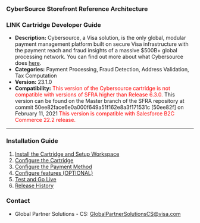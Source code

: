 ### CyberSource Storefront Reference Architecture ###
### LINK Cartridge Developer Guide ###

* **Description:**  Cybersource, a Visa solution, is the only global, modular payment management platform built on secure Visa infrastructure with the payment reach and fraud insights of a massive $500B+ global processing network. You can find out more about what Cybersource does [here](https://www.cybersource.com/en-gb.html).
* **Categories:** Payment Processing, Fraud Detection, Address Validation, Tax Computation
* **Version:** 23.1.0
* **Compatibility:** <span style="color:red">This version of the Cybersource cartridge is not compatible with versions of SFRA higher than Release 6.3.0. </span>
This version can be found on the Master branch of the SFRA repository at commit 50ee82face6e0a000f649a51f162e8a3f171531c  [50ee82f] on February 11, 2021 <span style="color:red">This version is compatible with Salesforce B2C Commerce 22.2 release. <span>

----

### Installation Guide ###
1. [Install the Cartridge and Setup Workspace](CyberSource/documentation/markdown/Install-catridge-WrkSpace-Setup.md)
2. [Configure the Cartridge](CyberSource/documentation/markdown/Configure-cartridge.md)
3. [Configure the Payment Method](CyberSource/documentation/markdown/Configure-payment-method.md)
4. [Configure features (OPTIONAL)](CyberSource/documentation/markdown/Configure-features.md)
5. [Test and Go Live](CyberSource/documentation/markdown/Test-golive.md)
6. [Release History](CyberSource/documentation/markdown/Release-history.md)

### Contact ###
* Global Partner Solutions - CS: <GlobalPartnerSolutionsCS@visa.com>
